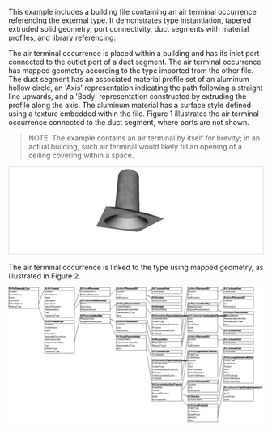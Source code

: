 This example includes a building file containing an air terminal occurrence referencing the external type. It demonstrates type instantiation, tapered extruded solid geometry, port connectivity, duct segments with material profiles, and library referencing.

The air terminal occurrence is placed within a building and has its inlet port connected to the outlet port of a duct segment. The air terminal occurrence has mapped geometry according to the type imported from the other file. The duct segment has an associated material profile set of an aluminum hollow circle, an 'Axis' representation indicating the path following a straight line upwards, and a 'Body' representation constructed by extruding the profile along the axis. The aluminum material has a surface style defined using a texture embedded within the file. Figure 1 illustrates the air terminal occurrence connected to the duct segment, where ports are not shown.

> NOTE&nbsp; The example contains an air terminal by itself for brevity; in an actual building, such air terminal would likely fill an opening of a ceiling covering within a space.

!["example of air terminal"](../../../../figures/examples/building_service_element_air-terminal-1.png "Figure 1 &mdash; Air terminal occurrence representation")

The air terminal occurrence is linked to the type using mapped geometry, as illustrated in Figure 2.

!["example of air terminal"](../../../../figures/examples/building_service_element_air-terminal-2.png "Figure 2 &mdash; Air terminal occurrence object graph")